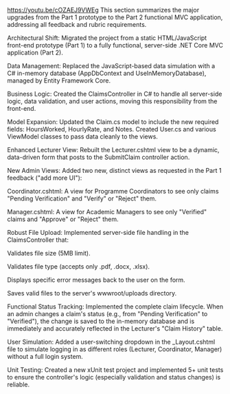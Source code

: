 https://youtu.be/cOZAEJ9VWEg
This section summarizes the major upgrades from the Part 1 prototype to the Part 2 functional MVC application, addressing all feedback and rubric requirements.

Architectural Shift: Migrated the project from a static HTML/JavaScript front-end prototype (Part 1) to a fully functional, server-side .NET Core MVC application (Part 2).

Data Management: Replaced the JavaScript-based data simulation with a C# in-memory database (AppDbContext and UseInMemoryDatabase), managed by Entity Framework Core.

Business Logic: Created the ClaimsController in C# to handle all server-side logic, data validation, and user actions, moving this responsibility from the front-end.

Model Expansion: Updated the Claim.cs model to include the new required fields: HoursWorked, HourlyRate, and Notes. Created User.cs and various ViewModel classes to pass data cleanly to the views.

Enhanced Lecturer View: Rebuilt the Lecturer.cshtml view to be a dynamic, data-driven form that posts to the SubmitClaim controller action.

New Admin Views: Added two new, distinct views as requested in the Part 1 feedback ("add more UI"):

Coordinator.cshtml: A view for Programme Coordinators to see only claims "Pending Verification" and "Verify" or "Reject" them.

Manager.cshtml: A view for Academic Managers to see only "Verified" claims and "Approve" or "Reject" them.

Robust File Upload: Implemented server-side file handling in the ClaimsController that:

Validates file size (5MB limit).

Validates file type (accepts only .pdf, .docx, .xlsx).

Displays specific error messages back to the user on the form.

Saves valid files to the server's wwwroot/uploads directory.

Functional Status Tracking: Implemented the complete claim lifecycle. When an admin changes a claim's status (e.g., from "Pending Verification" to "Verified"), the change is saved to the in-memory database and is immediately and accurately reflected in the Lecturer's "Claim History" table.

User Simulation: Added a user-switching dropdown in the _Layout.cshtml file to simulate logging in as different roles (Lecturer, Coordinator, Manager) without a full login system.

Unit Testing: Created a new xUnit test project and implemented 5+ unit tests to ensure the controller's logic (especially validation and status changes) is reliable.
